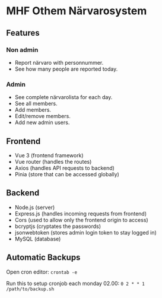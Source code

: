 # MHF Othem Närvarosystem

## Features
### Non admin
- Report närvaro with personnummer.
- See how many people are reported today.
  
### Admin
- See complete närvarolista for each day.
- See all members.
- Add members.
- Edit/remove members.
- Add new admin users.

## Frontend
- Vue 3 (frontend framework)
- Vue router (handles the routes)
- Axios (handles API requests to backend)
- Pinia (store that can be accessed globally)

## Backend
- Node.js (server)
- Express.js (handles incoming requests from frontend)
- Cors (used to allow only the frontend origin to access)
- bcryptjs (cryptates the passwords)
- jsonwebtoken (stores admin login token to stay logged in)
- MySQL (database)

## Automatic Backups
Open cron editor:
`crontab -e`

Run this to setup cronjob each monday 02.00:
`0 2 * * 1 /path/to/backup.sh`
